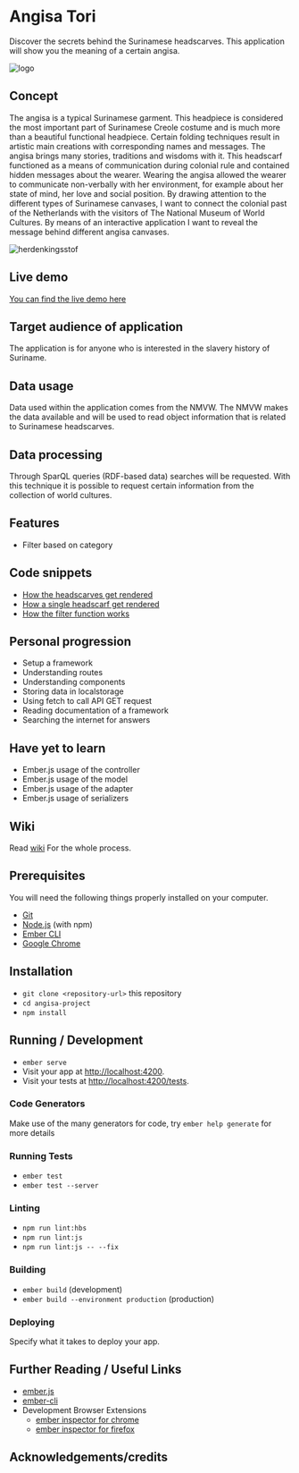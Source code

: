 # Angisa Tori
Discover the secrets behind the Surinamese headscarves.
This application will show you the meaning of a certain angisa.

<img src="https://oege.ie.hva.nl/~westere6/techtrack/angisa.jpg" alt="logo">

## Concept
The angisa is a typical Surinamese garment. This headpiece is considered the most important part of Surinamese Creole costume and is much more than a beautiful functional headpiece. Certain folding techniques result in artistic main creations with corresponding names and messages. The angisa brings many stories, traditions and wisdoms with it. This headscarf functioned as a means of communication during colonial rule and contained hidden messages about the wearer. Wearing the angisa allowed the wearer to communicate non-verbally with her environment, for example about her state of mind, her love and social position. By drawing attention to the different types of Surinamese canvases, I want to connect the colonial past of the Netherlands with the visitors of The National Museum of World Cultures. By means of an interactive application I want to reveal the message behind different angisa canvases.

<img src="https://oege.ie.hva.nl/~westere6/techtrack/herdenkingsstof.jpg" alt="herdenkingsstof">

## Live demo
[You can find the live demo here](https://tropenmuseum.herokuapp.com/headscarves)

## Target audience of application
The application is for anyone who is interested in the slavery history of Suriname.

## Data usage
Data used within the application comes from the NMVW. The NMVW makes the data available and will be used to read 
object information that is related to Surinamese headscarves.

## Data processing
Through SparQL queries (RDF-based data) searches will be requested. With this technique it is possible to request certain information from the collection of world cultures.

## Features
* Filter based on category


## Code snippets
* [How the headscarves get rendered]()
* [How a single headscarf get rendered]()
* [How the filter function works]()


## Personal progression

* Setup a framework
* Understanding routes
* Understanding components
* Storing data in localstorage
* Using fetch to call API GET request
* Reading documentation of a framework
* Searching the internet for answers


## Have yet to learn

* Ember.js usage of the controller
* Ember.js usage of the model 
* Ember.js usage of the adapter
* Ember.js usage of serializers


## Wiki
Read [wiki](https://github.com/EyobDejene/frontend-applications/wiki) For the whole process. 



## Prerequisites
You will need the following things properly installed on your computer.

* [Git](https://git-scm.com/)
* [Node.js](https://nodejs.org/) (with npm)
* [Ember CLI](https://ember-cli.com/)
* [Google Chrome](https://google.com/chrome/)

## Installation

* `git clone <repository-url>` this repository
* `cd angisa-project`
* `npm install`

## Running / Development

* `ember serve`
* Visit your app at [http://localhost:4200](http://localhost:4200).
* Visit your tests at [http://localhost:4200/tests](http://localhost:4200/tests).

### Code Generators

Make use of the many generators for code, try `ember help generate` for more details

### Running Tests

* `ember test`
* `ember test --server`

### Linting

* `npm run lint:hbs`
* `npm run lint:js`
* `npm run lint:js -- --fix`

### Building

* `ember build` (development)
* `ember build --environment production` (production)

### Deploying

Specify what it takes to deploy your app.

## Further Reading / Useful Links

* [ember.js](https://emberjs.com/)
* [ember-cli](https://ember-cli.com/)
* Development Browser Extensions
  * [ember inspector for chrome](https://chrome.google.com/webstore/detail/ember-inspector/bmdblncegkenkacieihfhpjfppoconhi)
  * [ember inspector for firefox](https://addons.mozilla.org/en-US/firefox/addon/ember-inspector/)

## Acknowledgements/credits

